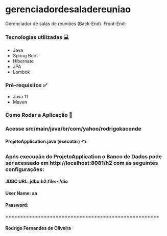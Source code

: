 # gerenciadordesaladereuniao
Gerenciador de salas de reuniões (Back-End).
Front-End: 

### Tecnologias utilizadas :computer:
- Java
- Spring Boot
- Hibernate
- JPA
- Lombok

### Pré-requisitos :white_check_mark:
- Java 11
- Maven

### Como Rodar a Aplicação :rocket:


### Acesse src/main/java/br/com/yahoo/rodrigokaconde

#### ProjetoApplication.java (executar) :point_left:

### Após execução do ProjetoApplication o Banco de Dados pode ser acessado em http://localhost:8081/h2 com as seguintes configurações:
#### JDBC URL: jdbc:h2:file:~/dio
#### User Name: sa
#### Password: 

====================================================
#### Rodrigo Fernandes de Oliveira
